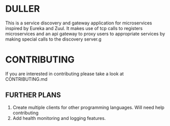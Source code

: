 # DULLER

This is a service discovery and gateway application for microservices inspired by Eureka and Zuul. It makes use of tcp calls to registers microservices and an api gateway to proxy users to appropriate services by making special calls to the discovery server.g

# CONTRIBUTING

If you are interested in contributing please take a look at CONTRIBUTING.md

## FURTHER PLANS

1. Create multiple clients for other programming languages. Will need help contributing
2. Add health monitoring and logging features.
